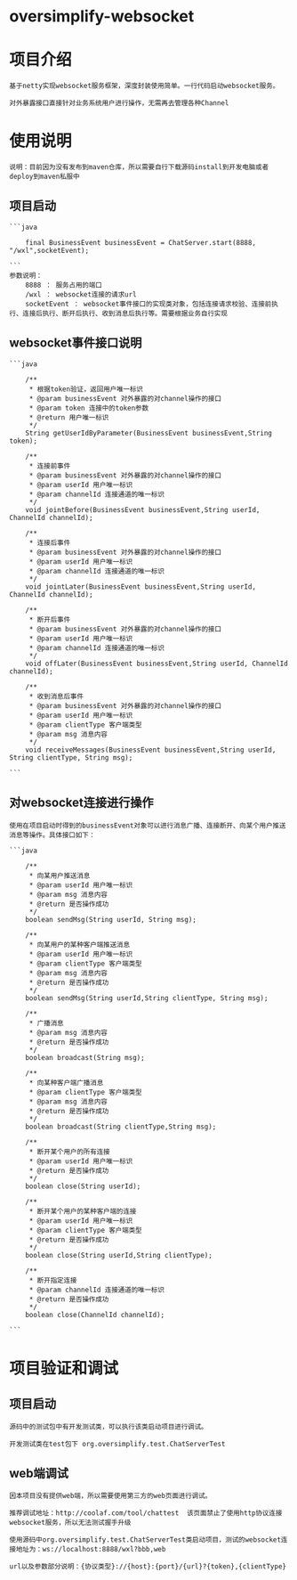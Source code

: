 # oversimplify-websocket

# 项目介绍

    基于netty实现websocket服务框架，深度封装使用简单。一行代码启动websocket服务。

    对外暴露接口直接针对业务系统用户进行操作，无需再去管理各种Channel


# 使用说明

    说明：目前因为没有发布到maven仓库，所以需要自行下载源码install到开发电脑或者deploy到maven私服中


## 项目启动

    ```java

        final BusinessEvent businessEvent = ChatServer.start(8888, "/wxl",socketEvent);

    ```
    参数说明：
        8888 ： 服务占用的端口
        /wxl ： websocket连接的请求url
        socketEvent ： websocket事件接口的实现类对象，包括连接请求校验、连接前执行、连接后执行、断开后执行、收到消息后执行等。需要根据业务自行实现

## websocket事件接口说明

    ```java

        /**
         * 根据token验证，返回用户唯一标识
         * @param businessEvent 对外暴露的对channel操作的接口
         * @param token 连接中的token参数
         * @return 用户唯一标识
         */
        String getUserIdByParameter(BusinessEvent businessEvent,String token);

        /**
         * 连接前事件
         * @param businessEvent 对外暴露的对channel操作的接口
         * @param userId 用户唯一标识
         * @param channelId 连接通道的唯一标识
         */
        void jointBefore(BusinessEvent businessEvent,String userId, ChannelId channelId);

        /**
         * 连接后事件
         * @param businessEvent 对外暴露的对channel操作的接口
         * @param userId 用户唯一标识
         * @param channelId 连接通道的唯一标识
         */
        void jointLater(BusinessEvent businessEvent,String userId, ChannelId channelId);

        /**
         * 断开后事件
         * @param businessEvent 对外暴露的对channel操作的接口
         * @param userId 用户唯一标识
         * @param channelId 连接通道的唯一标识
         */
        void offLater(BusinessEvent businessEvent,String userId, ChannelId channelId);

        /**
         * 收到消息后事件
         * @param businessEvent 对外暴露的对channel操作的接口
         * @param userId 用户唯一标识
         * @param clientType 客户端类型
         * @param msg 消息内容
         */
        void receiveMessages(BusinessEvent businessEvent,String userId, String clientType, String msg);

    ```

## 对websocket连接进行操作

    使用在项目启动时得到的businessEvent对象可以进行消息广播、连接断开、向某个用户推送消息等操作。具体接口如下：

    ```java

        /**
         * 向某用户推送消息
         * @param userId 用户唯一标识
         * @param msg 消息内容
         * @return 是否操作成功
         */
        boolean sendMsg(String userId, String msg);

        /**
         * 向某用户的某种客户端推送消息
         * @param userId 用户唯一标识
         * @param clientType 客户端类型
         * @param msg 消息内容
         * @return 是否操作成功
         */
        boolean sendMsg(String userId,String clientType, String msg);

        /**
         * 广播消息
         * @param msg 消息内容
         * @return 是否操作成功
         */
        boolean broadcast(String msg);

        /**
         * 向某种客户端广播消息
         * @param clientType 客户端类型
         * @param msg 消息内容
         * @return 是否操作成功
         */
        boolean broadcast(String clientType,String msg);

        /**
         * 断开某个用户的所有连接
         * @param userId 用户唯一标识
         * @return 是否操作成功
         */
        boolean close(String userId);

        /**
         * 断开某个用户的某种客户端的连接
         * @param userId 用户唯一标识
         * @param clientType 客户端类型
         * @return 是否操作成功
         */
        boolean close(String userId,String clientType);

        /**
         * 断开指定连接
         * @param channelId 连接通道的唯一标识
         * @return 是否操作成功
         */
        boolean close(ChannelId channelId);

    ```

# 项目验证和调试

## 项目启动

    源码中的测试包中有开发测试类，可以执行该类启动项目进行调试。

    开发测试类在test包下 org.oversimplify.test.ChatServerTest

## web端调试

    因本项目没有提供web端，所以需要使用第三方的web页面进行调试。

    推荐调试地址：http://coolaf.com/tool/chattest  该页面禁止了使用http协议连接websocket服务，所以无法测试握手升级

    使用源码中org.oversimplify.test.ChatServerTest类启动项目，测试的websocket连接地址为：ws://localhost:8888/wxl?bbb,web

    url以及参数部分说明：{协议类型}://{host}:{port}/{url}?{token},{clientType}



